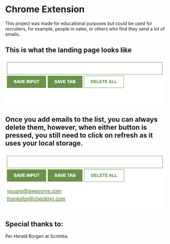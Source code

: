 # Chrome Extension

This project was made for educational purposes but could be used for recruiters, for example, people in sales, or others who find they send a lot of emails.

## This is what the landing page looks like
![app-pic](chromeExt1.png)

## Once you add emails to the list, you can always delete them, however, when either button is pressed, you still need to click on refresh as it uses your local storage. 
![app-pic](chromeExt2.png)

## Special thanks to: 

Per Herald Borgen at Scrimba
